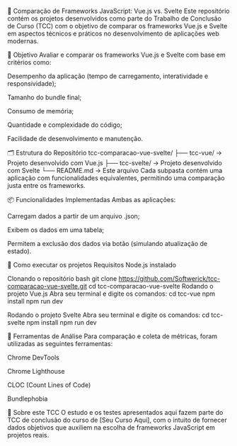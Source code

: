 📘 Comparação de Frameworks JavaScript: Vue.js vs. Svelte
Este repositório contém os projetos desenvolvidos como parte do Trabalho de Conclusão de Curso (TCC) com o objetivo de comparar os frameworks Vue.js e Svelte em aspectos técnicos e práticos no desenvolvimento de aplicações web modernas.

🎯 Objetivo
Avaliar e comparar os frameworks Vue.js e Svelte com base em critérios como:

Desempenho da aplicação (tempo de carregamento, interatividade e responsividade);

Tamanho do bundle final;

Consumo de memória;

Quantidade e complexidade do código;

Facilidade de desenvolvimento e manutenção.

🗂 Estrutura do Repositório
tcc-comparacao-vue-svelte/
├── tcc-vue/       → Projeto desenvolvido com Vue.js
├── tcc-svelte/    → Projeto desenvolvido com Svelte
└── README.md      → Este arquivo
Cada subpasta contém uma aplicação com funcionalidades equivalentes, permitindo uma comparação justa entre os frameworks.

📦 Funcionalidades Implementadas
Ambas as aplicações:

Carregam dados a partir de um arquivo .json;

Exibem os dados em uma tabela;

Permitem a exclusão dos dados via botão (simulando atualização de estado).

🚀 Como executar os projetos
Requisitos
Node.js instalado

Clonando o repositório
bash
git clone https://github.com/Softwerick/tcc-comparacao-vue-svelte.git
cd tcc-comparacao-vue-svelte
Rodando o projeto Vue.js
Abra seu terminal e digite os comandos:
cd tcc-vue
npm install
npm run dev

Rodando o projeto Svelte
Abra seu terminal e digite os comandos:
cd tcc-svelte
npm install
npm run dev

🧪 Ferramentas de Análise
Para comparação e coleta de métricas, foram utilizadas as seguintes ferramentas:

Chrome DevTools

Chrome Lighthouse

CLOC (Count Lines of Code)

Bundlephobia

📄 Sobre este TCC
O estudo e os testes apresentados aqui fazem parte do TCC de conclusão do curso de [Seu Curso Aqui], com o intuito de fornecer dados objetivos que auxiliem na escolha de frameworks JavaScript em projetos reais.
